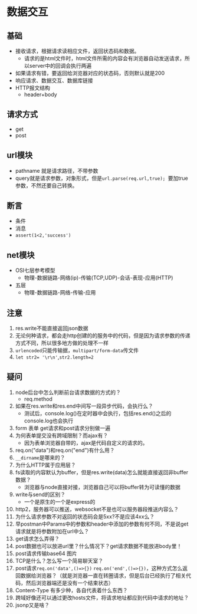 # 数据交互

## 基础
- 接收请求，根据请求读相应文件，返回状态码和数据。
  - 请求的是html文件时，html文件所需的内容会有浏览器自动发送请求，所以server中的回调会执行两遍
- 如果请求有错，要返回给浏览器对应的状态码，否则默认就是200
- 响应请求、数据交互、数据库链接
- HTTP报文结构
  - header+body

## 请求方式

- get
- post

## url模块

- pathname 就是请求路径，不带参数
- query就是请求参数，对象形式，但是`url.parse(req.url,true); `要加true参数，不然还要自己转换。

## 断言
  - 条件
  - 消息
  - `assert(1<2,'success')`
## net模块
  - OSI七层参考模型
    - 物理-数据链路-网络(ip)-传输(TCP,UDP)-会话-表现-应用(HTTP)
  - 五层
    - 物理-数据链路-网络-传输-应用

## 注意

1. res.write不能直接返回json数据
2. 无论何种请求，都会走http创建的的服务中的代码，但是因为请求参数的传递方式不同，所以很多地方做的处理不一样
3. `urlencoded`只能传输据，`multipart/form-data`传文件
4. `let str2= '\r\n'`,`str2.length=2`

## 疑问

1. node后台中怎么判断前台请求数据的方式的？
   - req.method
2. 如果在res.write和res.end中间写一段异步代码，会执行么？
   - 测试后，console.log()在定时器中会执行，包括res.end()之后的console.log也会执行
3. form 表单 get请求和post请求分别做一遍
4. 为何表单提交没有跨域限制？而ajax有？
   - 因为表单浏览器自带的，ajax是代码自定义的请求的。
5. req.on("data")和req.on("end")有什么用？
6. `__dirname`是哪来的？
7. 为什么HTTP属于应用层？
8. fs读取的内容默认为buffer，但是res.write(data)怎么就能直接返回非buffer数据？
   - 浏览器与node直接对接，浏览器自己可以将buffer转为可读懂的数据
9. write与send的区别？
   - 一个是原生的一个是express的
10. http2，服务器可以推送，websocket不是也可以服务器段推送内容么？
11. 为什么请求参数不对返回的状态码会是5xx?不是应该4xx么？
12. 早postman中Params中的参数和header中添加的参数有何不同，不是说get请求就是将参数附加在url中么？
13. get请求怎么弄得？
14. post数据也可以放进url里？什么情况下？get请求数据不能放进body里！
15. post请求传输base64 图片
16. TCP是什么？怎么写一个简易聊天室？
17. post请求`req.on('data',()=>{})` `req.on('end',()=>{})`，这种方式怎么返回数据给浏览器？（就是浏览器一直在转圈请求，但是后台已经执行了相关代码，然后浏览器端还是没有一个结束状态）
18. Content-Type 有多少种，各自代表着什么东西？
19. 跨域好像还可以通过更改hosts文件，将请求地址都应到代码中请求的地址？
20. jsonp又是啥？
